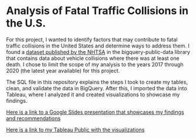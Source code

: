 # Analysis of Fatal Traffic Collisions in the U.S.

For this project, I wanted to identify factors that may contribute to fatal traffic collisions in the United States 
and determine ways to address them. I found a [dataset published by the NHTSA](https://console.cloud.google.com/marketplace/product/nhtsa-data/nhtsa-traffic-fatalities) in the bigquery-public-data library that 
contains data about vehicle collisions where there was at least one death. I chose to limit the scope of my analysis 
to the years 2017 through 2020 (the latest year available) for this project. 

The SQL file in this repository explains the steps I took to create my tables, clean, and validate the data in BigQuery. 
After this, I imported the data into Tableau, where I analyzed it and created visualizations to showcase my findings. 

[Here is a link to a Google Slides presentation that showcases my findings and recommendations](https://docs.google.com/presentation/d/1aQ7hQhIWbszHsHLfbQyq3eVR3_YpVE-MukQk5fSjqcs/edit?usp=sharing)

[Here is a link to my Tableau Public with the visualizations](https://public.tableau.com/app/profile/paul.blinn)
